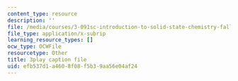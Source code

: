 ```yaml
---
content_type: resource
description: ''
file: /media/courses/3-091sc-introduction-to-solid-state-chemistry-fall-2010/efb537d1a4608f08f5b39aa56e04af24_FYJJHMLv9oM.srt
file_type: application/x-subrip
learning_resource_types: []
ocw_type: OCWFile
resourcetype: Other
title: 3play caption file
uid: efb537d1-a460-8f08-f5b3-9aa56e04af24
---
```

